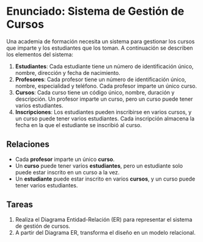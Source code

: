 # Enunciado: Sistema de Gestión de Cursos

Una academia de formación necesita un sistema para gestionar los cursos que imparte y los estudiantes que los toman. A continuación se describen los elementos del sistema:

1. **Estudiantes**: Cada estudiante tiene un número de identificación único, nombre, dirección y fecha de nacimiento.
2. **Profesores**: Cada profesor tiene un número de identificación único, nombre, especialidad y teléfono. Cada profesor imparte un único curso.
3. **Cursos**: Cada curso tiene un código único, nombre, duración y descripción. Un profesor imparte un curso, pero un curso puede tener varios estudiantes.
4. **Inscripciones**: Los estudiantes pueden inscribirse en varios cursos, y un curso puede tener varios estudiantes. Cada inscripción almacena la fecha en la que el estudiante se inscribió al curso.

## Relaciones

- Cada **profesor** imparte un único **curso**.
- Un **curso** puede tener varios **estudiantes**, pero un estudiante solo puede estar inscrito en un curso a la vez.
- Un **estudiante** puede estar inscrito en varios **cursos**, y un curso puede tener varios estudiantes.

## Tareas

1. Realiza el Diagrama Entidad-Relación (ER) para representar el sistema de gestión de cursos.
2. A partir del Diagrama ER, transforma el diseño en un modelo relacional.
